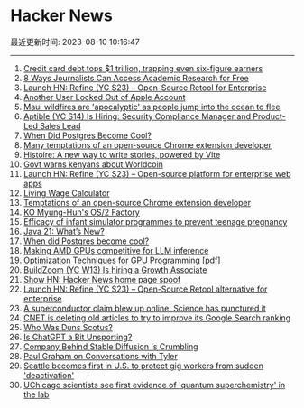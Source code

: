 # Hacker News

最近更新时间: 2023-08-10 10:16:47

--- 
1. [Credit card debt tops $1 trillion, trapping even six-figure earners](https://www.washingtonpost.com/business/2023/08/08/credit-card-debt-1-trillion-high-earners/) 
2. [8 Ways Journalists Can Access Academic Research for Free](https://gijn.org/2023/08/09/8-ways-journalists-access-free-academic-research-journals/) 
3. [Launch HN: Refine (YC S23) – Open-Source Retool for Enterprise](https://news.ycombinator.com/item?id=37064822) 
4. [Another User Locked Out of Apple Account](https://mjtsai.com/blog/2023/08/08/another-user-locked-out-of-apple-account/) 
5. [Maui wildfires are 'apocalyptic' as people jump into the ocean to flee](https://www.cnn.com/2023/08/09/weather/maui-county-wildfires-hurricane-dora/index.html) 
6. [Aptible (YC S14) Is Hiring: Security Compliance Manager and Product-Led Sales Lead](https://www.aptible.com/culture-hub/careers) 
7. [When Did Postgres Become Cool?](https://www.crunchydata.com/blog/when-did-postgres-become-cool) 
8. [Many temptations of an open-source Chrome extension developer](https://github.com/extesy/hoverzoom/discussions/670) 
9. [Histoire: A new way to write stories, powered by Vite](https://histoire.dev/) 
10. [Govt warns kenyans about Worldcoin](https://www.kenyans.co.ke/news/91702-govt-warns-kenyans-about-worldcoin) 
11. [Launch HN: Refine (YC S23) – Open-source platform for enterprise web apps](https://news.ycombinator.com/item?id=37064822) 
12. [Living Wage Calculator](https://livingwage.mit.edu/) 
13. [Temptations of an open-source Chrome extension developer](https://github.com/extesy/hoverzoom/discussions/670) 
14. [KO Myung-Hun's OS/2 Factory](https://www.os2.kr/komh/os2factory/) 
15. [Efficacy of infant simulator programmes to prevent teenage pregnancy](https://www.thelancet.com/journals/lancet/article/PIIS0140-6736(16)30384-1/fulltext) 
16. [Java 21: What’s New?](https://www.loicmathieu.fr/wordpress/en/informatique/java-21-quoi-de-neuf/) 
17. [When did Postgres become cool?](https://www.crunchydata.com/blog/when-did-postgres-become-cool) 
18. [Making AMD GPUs competitive for LLM inference](https://blog.mlc.ai/2023/08/09/Making-AMD-GPUs-competitive-for-LLM-inference) 
19. [Optimization Techniques for GPU Programming [pdf]](https://dl.acm.org/doi/pdf/10.1145/3570638) 
20. [BuildZoom (YC W13) Is hiring a Growth Associate](https://jobs.lever.co/buildzoom) 
21. [Show HN: Hacker News home page spoof](http://canonical.org/~kragen/sw/dev3/hackonfuse/) 
22. [Launch HN: Refine (YC S23) – Open-Source Retool alternative for enterprise](https://news.ycombinator.com/item?id=37064822) 
23. [A superconductor claim blew up online. Science has punctured it](https://www.washingtonpost.com/science/2023/08/09/room-temperature-superconductor-lk99-evidence/) 
24. [CNET is deleting old articles to try to improve its Google Search ranking](https://www.theverge.com/2023/8/9/23826342/cnet-content-pruning-deleting-articles-google-seo) 
25. [Who Was Duns Scotus?](https://aeon.co/essays/duns-scotus-was-no-fool-but-a-brilliant-enigmatic-thinker) 
26. [Is ChatGPT a Bit Unsporting?](https://www.kmjn.org/notes/chatgpt_unsporting.html) 
27. [Company Behind Stable Diffusion Is Crumbling](https://futurism.com/the-byte/stability-ai-stable-diffusion-chaos) 
28. [Paul Graham on Conversations with Tyler](https://conversationswithtyler.com/episodes/paul-graham/) 
29. [Seattle becomes first in U.S. to protect gig workers from sudden 'deactivation'](https://kuow.org/stories/seattle-becomes-first-in-u-s-to-protect-gig-workers-from-sudden-deactivation) 
30. [UChicago scientists see first evidence of 'quantum superchemistry' in the lab](https://news.uchicago.edu/story/uchicago-scientists-observe-first-evidence-quantum-superchemistry-laboratory) 
